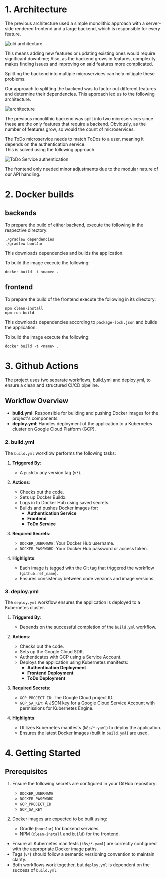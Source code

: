 # 1. Architecture

The previous architecture used a simple monolithic approach with a server-side rendered frontend and a large backend, which is responsible for every feature.  

![old architecture](./.markdown/architecture%20(old).png)

This means adding new features or updating existing ones would require significant downtime;
Also, as the backend grows in features, complexity makes finding issues and improving on said features more complicated.

Splitting the backend into multiple microservices can help mitigate these problems.

Our approach to splitting the backend was to factor out different features and determine their dependencies.
This approach led us to the following architecture.

![architecture](./.markdown/architecture.png)

The previous monolithic backend was split into two microservices since these are the only features that require a backend.
Obviously, as the number of features grow, so would the count of microservices.  

The ToDo microservice needs to match ToDos to a user, meaning it depends on the authentication service.  
This is solved using the following approach.

![ToDo Service authentication](./.markdown/todo%20service%20authentication.png)

The frontend only needed minor adjustments due to the modular nature of our API handling.

# 2. Docker builds

## backends

To prepare the build of either backend, execute the following in the respective directory:

```shell
./gradlew dependencies
./gradlew bootJar
```

This downloads dependencies and builds the application.

To build the image execute the following:

```shell
docker build -t <name> .
```

## frontend

To prepare the build of the frontend execute the following in its directory:

```shell
npm clean-install
npm run build
```

This downloads dependencies according to `package-lock.json` and builds the application.

To build the image execute the following:

```shell
docker build -t <name> .
```

# 3. Github Actions

The project uses two separate workflows, build.yml and deploy.yml, to ensure a clean and structured CI/CD pipeline.

## Workflow Overview

- **build.yml**: Responsible for building and pushing Docker images for the project's components.
- **deploy.yml**: Handles deployment of the application to a Kubernetes cluster on Google Cloud Platform (GCP).

### 2. build.yml

The `build.yml` workflow performs the following tasks:

1. **Triggered By**: 
   - A `push` to any version tag (`v*`).
   
2. **Actions**:
   - Checks out the code.
   - Sets up Docker Buildx.
   - Logs in to Docker Hub using saved secrets.
   - Builds and pushes Docker images for:
     - **Authentication Service**
     - **Frontend**
     - **ToDo Service**

3. **Required Secrets**:
   - `DOCKER_USERNAME`: Your Docker Hub username.
   - `DOCKER_PASSWORD`: Your Docker Hub password or access token.

4. **Highlights**:
   - Each image is tagged with the Git tag that triggered the workflow (`github.ref_name`).
   - Ensures consistency between code versions and image versions.

### 3. deploy.yml

The `deploy.yml` workflow ensures the application is deployed to a Kubernetes cluster.

1. **Triggered By**: 
   - Depends on the successful completion of the `build.yml` workflow.

2. **Actions**:
   - Checks out the code.
   - Sets up the Google Cloud SDK.
   - Authenticates with GCP using a Service Account.
   - Deploys the application using Kubernetes manifests:
     - **Authentication Deployment**
     - **Frontend Deployment**
     - **ToDo Deployment**

3. **Required Secrets**:
   - `GCP_PROJECT_ID`: The Google Cloud project ID.
   - `GCP_SA_KEY`: A JSON key for a Google Cloud Service Account with permissions for Kubernetes Engine.

4. **Highlights**:
   - Utilizes Kubernetes manifests (`k8s/*.yaml`) to deploy the application.
   - Ensures the latest Docker images (built in `build.yml`) are used.


# 4. Getting Started

## Prerequisites

1. Ensure the following secrets are configured in your GitHub repository:
   - `DOCKER_USERNAME`
   - `DOCKER_PASSWORD`
   - `GCP_PROJECT_ID`
   - `GCP_SA_KEY`
   
2. Docker images are expected to be built using:
   - Gradle (`bootJar`) for backend services.
   - NPM (`clean-install` and `build`) for the frontend.
  
- Ensure all Kubernetes manifests (`k8s/*.yaml`) are correctly configured with the appropriate Docker image paths.
- Tags (`v*`) should follow a semantic versioning convention to maintain clarity.
- Both workflows work together, but `deploy.yml` is dependent on the success of `build.yml`.
